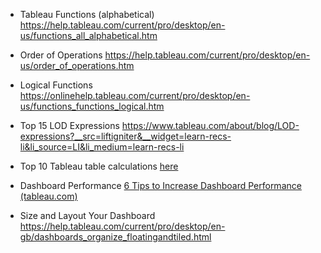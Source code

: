 - Tableau Functions (alphabetical)
https://help.tableau.com/current/pro/desktop/en-us/functions_all_alphabetical.htm

- Order of Operations
https://help.tableau.com/current/pro/desktop/en-us/order_of_operations.htm

- Logical Functions
https://onlinehelp.tableau.com/current/pro/desktop/en-us/functions_functions_logical.htm

- Top 15 LOD Expressions
https://www.tableau.com/about/blog/LOD-expressions?__src=liftigniter&__widget=learn-recs-li&li_source=LI&li_medium=learn-recs-li

- Top 10 Tableau table calculations [here](https://linkprotect.cudasvc.com/url?a=https%3a%2f%2fwww.tableau.com%2fabout%2fblog%2f2019%2f11%2ftop-10-tableau-table-calculations&c=E,1,tx0BSqNe7V4vomC5EzJSzHeiMwJpUPtleO8UV3eMn0OJ8jWXW9nOc6hxyxBAuxMA3R8QKhGNKEULNLUJuzT2R1Ko3vc_xCOmlBC8IRHHpuw,&typo=1)

- Dashboard Performance [6 Tips to Increase Dashboard Performance (tableau.com)](https://linkprotect.cudasvc.com/url?a=https%3a%2f%2fwww.tableau.com%2fabout%2fblog%2f2016%2f1%2f5-tips-make-your-dashboards-more-performant-48574&c=E,1,1yXcvHJCJJZWmbR9VksAHqbmuBTAzWR7br7eW4hORZhMBOYeISoMo9SwdncQgr0SRMz9kxS4K1uV0q0N03ASFmm9sAFJUYC69YzVxNylpTP1q0-HH4V9HEYe_VI,&typo=1)

- Size and Layout Your Dashboard
https://help.tableau.com/current/pro/desktop/en-gb/dashboards_organize_floatingandtiled.html
